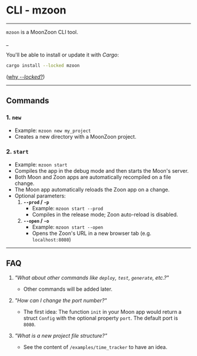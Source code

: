 # CLI - mzoon
---

`mzoon` is a MoonZoon CLI tool. 

_

You'll be able to install or update it with _Cargo_: 
```sh
cargo install --locked mzoon
```
([why _--locked_?](https://github.com/rust-lang/cargo/issues/7169))

---

## Commands

### 1. `new`

- Example: `mzoon new my_project` 
- Creates a new directory with a MoonZoon project.

### 2. `start`

- Example: `mzoon start`
- Compiles the app in the debug mode and then starts the Moon's server.
- Both Moon and Zoon apps are automatically recompiled on a file change.
- The Moon app automatically reloads the Zoon app on a change.
- Optional parameters:
   1. **`--prod` / `-p`**
      - Example: `mzoon start --prod`
      - Compiles in the release mode; Zoon auto-reload is disabled.
   1. **`--open` / `-o`**
      - Example: `mzoon start --open`
      - Opens the Zoon's URL in a new browser tab (e.g. `localhost:8080`)

---

## FAQ
1. _"What about other commands like `deploy`, `test`, `generate`, etc.?"_
   - Other commands will be added later.

1. _"How can I change the port number?"_
   - The first idea: The function `init` in your Moon app would return a struct `Config` with the optional property `port`. The default port is `8080`.

1. _"What is a new project file structure?"_
   - See the content of `/examples/time_tracker` to have an idea.
    



